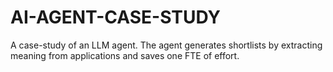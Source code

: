 # AI-AGENT-CASE-STUDY
A case-study of an LLM agent.  The agent generates shortlists by extracting meaning from applications and saves one FTE of effort.
